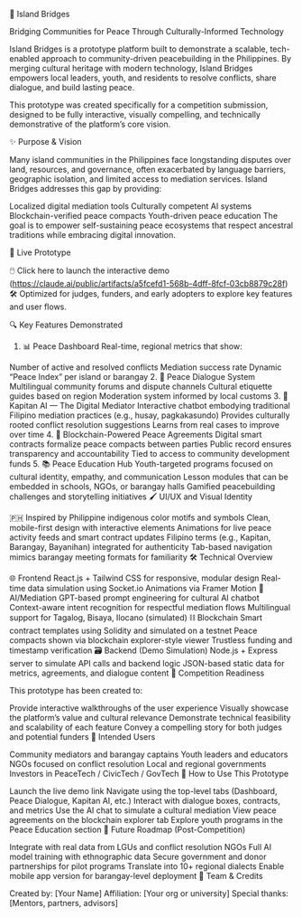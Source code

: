 🌉 Island Bridges

Bridging Communities for Peace Through Culturally-Informed Technology

Island Bridges is a prototype platform built to demonstrate a scalable, tech-enabled approach to community-driven peacebuilding in the Philippines. By merging cultural heritage with modern technology, Island Bridges empowers local leaders, youth, and residents to resolve conflicts, share dialogue, and build lasting peace.

This prototype was created specifically for a competition submission, designed to be fully interactive, visually compelling, and technically demonstrative of the platform’s core vision.

✨ Purpose & Vision

Many island communities in the Philippines face longstanding disputes over land, resources, and governance, often exacerbated by language barriers, geographic isolation, and limited access to mediation services. Island Bridges addresses this gap by providing:

Localized digital mediation tools
Culturally competent AI systems
Blockchain-verified peace compacts
Youth-driven peace education
The goal is to empower self-sustaining peace ecosystems that respect ancestral traditions while embracing digital innovation.

🚀 Live Prototype

🖱️ Click here to launch the interactive demo (https://claude.ai/public/artifacts/a5fcefd1-568b-4dff-8fcf-03cb8879c28f)
🛠️ Optimized for judges, funders, and early adopters to explore key features and user flows.

🔍 Key Features Demonstrated

1. 📊 Peace Dashboard
Real-time, regional metrics that show:

Number of active and resolved conflicts
Mediation success rate
Dynamic “Peace Index” per island or barangay
2. 💬 Peace Dialogue System
Multilingual community forums and dispute channels
Cultural etiquette guides based on region
Moderation system informed by local customs
3. 🤖 Kapitan AI — The Digital Mediator
Interactive chatbot embodying traditional Filipino mediation practices (e.g., husay, pagkakasundo)
Provides culturally rooted conflict resolution suggestions
Learns from real cases to improve over time
4. 🔐 Blockchain-Powered Peace Agreements
Digital smart contracts formalize peace compacts between parties
Public record ensures transparency and accountability
Tied to access to community development funds
5. 📚 Peace Education Hub
Youth-targeted programs focused on cultural identity, empathy, and communication
Lesson modules that can be embedded in schools, NGOs, or barangay halls
Gamified peacebuilding challenges and storytelling initiatives
🖌️ UI/UX and Visual Identity

🇵🇭 Inspired by Philippine indigenous color motifs and symbols
Clean, mobile-first design with interactive elements
Animations for live peace activity feeds and smart contract updates
Filipino terms (e.g., Kapitan, Barangay, Bayanihan) integrated for authenticity
Tab-based navigation mimics barangay meeting formats for familiarity
🛠️ Technical Overview

🌐 Frontend
React.js + Tailwind CSS for responsive, modular design
Real-time data simulation using Socket.io
Animations via Framer Motion
🧠 AI/Mediation
GPT-based prompt engineering for cultural AI chatbot
Context-aware intent recognition for respectful mediation flows
Multilingual support for Tagalog, Bisaya, Ilocano (simulated)
⛓️ Blockchain
Smart contract templates using Solidity and simulated on a testnet
Peace compacts shown via blockchain explorer-style viewer
Trustless funding and timestamp verification
🗃️ Backend (Demo Simulation)
Node.js + Express server to simulate API calls and backend logic
JSON-based static data for metrics, agreements, and dialogue content
🎯 Competition Readiness

This prototype has been created to:

Provide interactive walkthroughs of the user experience
Visually showcase the platform’s value and cultural relevance
Demonstrate technical feasibility and scalability of each feature
Convey a compelling story for both judges and potential funders
🤝 Intended Users

Community mediators and barangay captains
Youth leaders and educators
NGOs focused on conflict resolution
Local and regional governments
Investors in PeaceTech / CivicTech / GovTech
🧪 How to Use This Prototype

Launch the live demo link
Navigate using the top-level tabs (Dashboard, Peace Dialogue, Kapitan AI, etc.)
Interact with dialogue boxes, contracts, and metrics
Use the AI chat to simulate a cultural mediation
View peace agreements on the blockchain explorer tab
Explore youth programs in the Peace Education section
📌 Future Roadmap (Post-Competition)

Integrate with real data from LGUs and conflict resolution NGOs
Full AI model training with ethnographic data
Secure government and donor partnerships for pilot programs
Translate into 10+ regional dialects
Enable mobile app version for barangay-level deployment
👥 Team & Credits

Created by: [Your Name]
Affiliation: [Your org or university]
Special thanks: [Mentors, partners, advisors]
